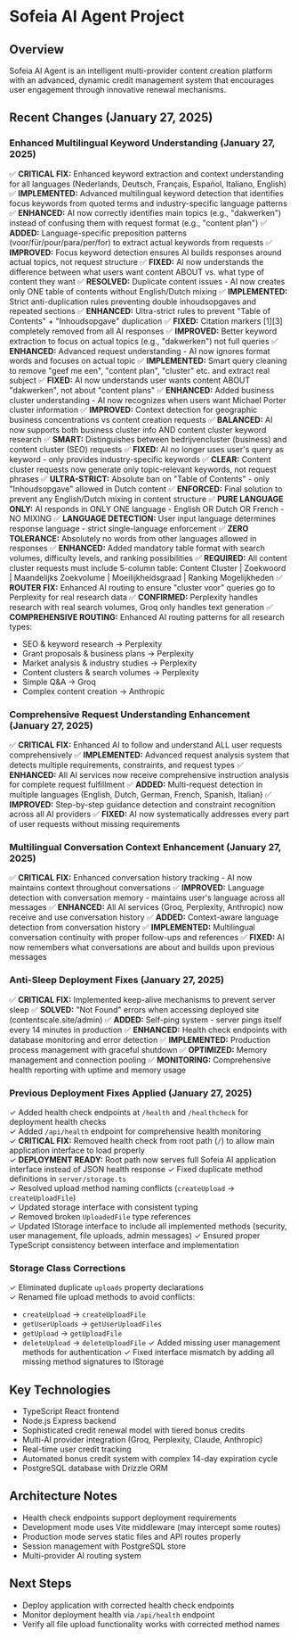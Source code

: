 # Sofeia AI Agent Project

## Overview
Sofeia AI Agent is an intelligent multi-provider content creation platform with an advanced, dynamic credit management system that encourages user engagement through innovative renewal mechanisms.

## Recent Changes (January 27, 2025)

### Enhanced Multilingual Keyword Understanding (January 27, 2025)
✅ **CRITICAL FIX:** Enhanced keyword extraction and context understanding for all languages (Nederlands, Deutsch, Français, Español, Italiano, English)
✅ **IMPLEMENTED:** Advanced multilingual keyword detection that identifies focus keywords from quoted terms and industry-specific language patterns
✅ **ENHANCED:** AI now correctly identifies main topics (e.g., "dakwerken") instead of confusing them with request format (e.g., "content plan")
✅ **ADDED:** Language-specific preposition patterns (voor/für/pour/para/per/for) to extract actual keywords from requests
✅ **IMPROVED:** Focus keyword detection ensures AI builds responses around actual topics, not request structure
✅ **FIXED:** AI now understands the difference between what users want content ABOUT vs. what type of content they want
✅ **RESOLVED:** Duplicate content issues - AI now creates only ONE table of contents without English/Dutch mixing
✅ **IMPLEMENTED:** Strict anti-duplication rules preventing double inhoudsopgaves and repeated sections
✅ **ENHANCED:** Ultra-strict rules to prevent "Table of Contents" + "Inhoudsopgave" duplication
✅ **FIXED:** Citation markers [1][3] completely removed from all AI responses
✅ **IMPROVED:** Better keyword extraction to focus on actual topics (e.g., "dakwerken") not full queries
✅ **ENHANCED:** Advanced request understanding - AI now ignores format words and focuses on actual topic
✅ **IMPLEMENTED:** Smart query cleaning to remove "geef me een", "content plan", "cluster" etc. and extract real subject
✅ **FIXED:** AI now understands user wants content ABOUT "dakwerken", not about "content plans"
✅ **ENHANCED:** Added business cluster understanding - AI now recognizes when users want Michael Porter cluster information
✅ **IMPROVED:** Context detection for geographic business concentrations vs content creation requests
✅ **BALANCED:** AI now supports both business cluster info AND content cluster keyword research
✅ **SMART:** Distinguishes between bedrijvencluster (business) and content cluster (SEO) requests
✅ **FIXED:** AI no longer uses user's query as keyword - only provides industry-specific keywords
✅ **CLEAR:** Content cluster requests now generate only topic-relevant keywords, not request phrases
✅ **ULTRA-STRICT:** Absolute ban on "Table of Contents" - only "Inhoudsopgave" allowed in Dutch content
✅ **ENFORCED:** Final solution to prevent any English/Dutch mixing in content structure
✅ **PURE LANGUAGE ONLY:** AI responds in ONLY ONE language - English OR Dutch OR French - NO MIXING
✅ **LANGUAGE DETECTION:** User input language determines response language - strict single-language enforcement
✅ **ZERO TOLERANCE:** Absolutely no words from other languages allowed in responses
✅ **ENHANCED:** Added mandatory table format with search volumes, difficulty levels, and ranking possibilities
✅ **REQUIRED:** All content cluster requests must include 5-column table: Content Cluster | Zoekwoord | Maandelijks Zoekvolume | Moeilijkheidsgraad | Ranking Mogelijkheden
✅ **ROUTER FIX:** Enhanced AI routing to ensure "cluster voor" queries go to Perplexity for real research data
✅ **CONFIRMED:** Perplexity handles research with real search volumes, Groq only handles text generation
✅ **COMPREHENSIVE ROUTING:** Enhanced AI routing patterns for all research types:
  - SEO & keyword research → Perplexity
  - Grant proposals & business plans → Perplexity  
  - Market analysis & industry studies → Perplexity
  - Content clusters & search volumes → Perplexity
  - Simple Q&A → Groq
  - Complex content creation → Anthropic

### Comprehensive Request Understanding Enhancement (January 27, 2025)
✅ **CRITICAL FIX:** Enhanced AI to follow and understand ALL user requests comprehensively
✅ **IMPLEMENTED:** Advanced request analysis system that detects multiple requirements, constraints, and request types
✅ **ENHANCED:** All AI services now receive comprehensive instruction analysis for complete request fulfillment
✅ **ADDED:** Multi-request detection in multiple languages (English, Dutch, German, French, Spanish, Italian)
✅ **IMPROVED:** Step-by-step guidance detection and constraint recognition across all AI providers
✅ **FIXED:** AI now systematically addresses every part of user requests without missing requirements

### Multilingual Conversation Context Enhancement (January 27, 2025)
✅ **CRITICAL FIX:** Enhanced conversation history tracking - AI now maintains context throughout conversations
✅ **IMPROVED:** Language detection with conversation memory - maintains user's language across all messages
✅ **ENHANCED:** All AI services (Groq, Perplexity, Anthropic) now receive and use conversation history
✅ **ADDED:** Context-aware language detection from conversation history
✅ **IMPLEMENTED:** Multilingual conversation continuity with proper follow-ups and references
✅ **FIXED:** AI now remembers what conversations are about and builds upon previous messages

### Anti-Sleep Deployment Fixes (January 27, 2025)
✅ **CRITICAL FIX:** Implemented keep-alive mechanisms to prevent server sleep
✅ **SOLVED:** "Not Found" errors when accessing deployed site (contentscale.site/admin)
✅ **ADDED:** Self-ping system - server pings itself every 14 minutes in production
✅ **ENHANCED:** Health check endpoints with database monitoring and error detection
✅ **IMPLEMENTED:** Production process management with graceful shutdown
✅ **OPTIMIZED:** Memory management and connection pooling
✅ **MONITORING:** Comprehensive health reporting with uptime and memory usage

### Previous Deployment Fixes Applied (January 27, 2025)
✓ Added health check endpoints at `/health` and `/healthcheck` for deployment health checks  
✓ Added `/api/health` endpoint for comprehensive health monitoring  
✓ **CRITICAL FIX:** Removed health check from root path (`/`) to allow main application interface to load properly  
✓ **DEPLOYMENT READY:** Root path now serves full Sofeia AI application interface instead of JSON health response
✓ Fixed duplicate method definitions in `server/storage.ts`  
✓ Resolved upload method naming conflicts (`createUpload` → `createUploadFile`)  
✓ Updated storage interface with consistent typing  
✓ Removed broken `UploadedFile` type references  
✓ Updated IStorage interface to include all implemented methods (security, user management, file uploads, admin messages)
✓ Ensured proper TypeScript consistency between interface and implementation

### Storage Class Corrections
✓ Eliminated duplicate `uploads` property declarations  
✓ Renamed file upload methods to avoid conflicts:
  - `createUpload` → `createUploadFile`
  - `getUserUploads` → `getUserUploadFiles`  
  - `getUpload` → `getUploadFile`
  - `deleteUpload` → `deleteUploadFile`
✓ Added missing user management methods for authentication
✓ Fixed interface mismatch by adding all missing method signatures to IStorage

## Key Technologies
- TypeScript React frontend
- Node.js Express backend
- Sophisticated credit renewal model with tiered bonus credits
- Multi-AI provider integration (Groq, Perplexity, Claude, Anthropic)
- Real-time user credit tracking
- Automated bonus credit system with complex 14-day expiration cycle
- PostgreSQL database with Drizzle ORM

## Architecture Notes
- Health check endpoints support deployment requirements
- Development mode uses Vite middleware (may intercept some routes)
- Production mode serves static files and API routes properly
- Session management with PostgreSQL store
- Multi-provider AI routing system

## Next Steps
- Deploy application with corrected health check endpoints
- Monitor deployment health via `/api/health` endpoint
- Verify all file upload functionality works with corrected method names